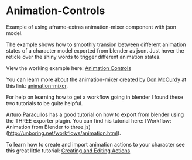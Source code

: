 # Animation-Controls
Example of using aframe-extras animation-mixer component with json model.

The example shows how to smoothly transion between different animation states of a character model exported from blender as json. Just hover the reticle over the shiny words to trigger different animation states.

View the working example here: [Animation Controls](https://rexraptor08.github.io/animation-controls/)

You can learn more about the animation-mixer created by [Don McCurdy](https://github.com/donmccurdy) at this link: [animation-mixer](https://github.com/donmccurdy/aframe-extras/blob/master/src/loaders/README.md).

For help on learning how to get a workflow going in blender I found these two tutorials to be quite helpful.

[Arturo Paracullos](https://github.com/arturitu) has a good tutorial on how to export from blender using the THREE exporter plugin. You can find his tutorial here: [Workflow: Animation from Blender to three.js)(http://unboring.net/workflows/animation.html).

To learn how to create and import animation actions to your character see this great little tutorial: [Creating and Editing Actions](https://www.youtube.com/watch?v=Gb152Qncn2s)



